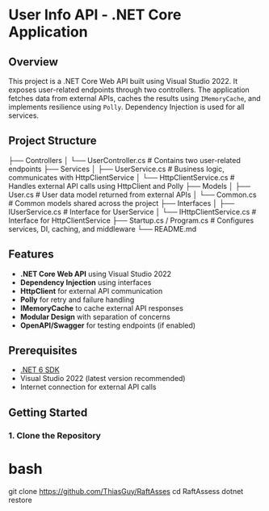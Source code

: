 # User Info API - .NET Core Application

## Overview

This project is a .NET Core Web API built using Visual Studio 2022. It exposes user-related endpoints through two controllers. The application fetches data from external APIs, caches the results using `IMemoryCache`, and implements resilience using `Polly`. Dependency Injection is used for all services.

## Project Structure

├── Controllers
│ └── UserController.cs # Contains two user-related endpoints
├── Services
│ ├── UserService.cs # Business logic, communicates with HttpClientService
│ └── HttpClientService.cs # Handles external API calls using HttpClient and Polly
├── Models
│ ├── User.cs # User data model returned from external APIs
│ └── Common.cs # Common models shared across the project
├── Interfaces
│ ├── IUserService.cs # Interface for UserService
│ └── IHttpClientService.cs # Interface for HttpClientService
├── Startup.cs / Program.cs # Configures services, DI, caching, and middleware
└── README.md


## Features

- **.NET Core Web API** using Visual Studio 2022
- **Dependency Injection** using interfaces
- **HttpClient** for external API communication
- **Polly** for retry and failure handling
- **IMemoryCache** to cache external API responses
- **Modular Design** with separation of concerns
- **OpenAPI/Swagger** for testing endpoints (if enabled)

## Prerequisites

- [.NET 6 SDK](https://dotnet.microsoft.com/download/dotnet/6.0)
- Visual Studio 2022 (latest version recommended)
- Internet connection for external API calls

## Getting Started

### 1. Clone the Repository

# bash
git clone https://github.com/ThiasGuy/RaftAsses
cd RaftAssess
dotnet restore
